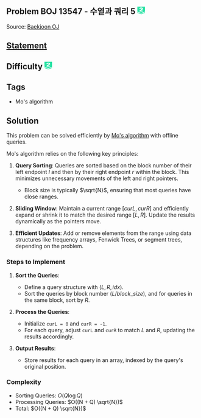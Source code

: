 ## Problem BOJ 13547 - 수열과 쿼리 5 <img src="../../boj-icon/plat2.svg" alt="Platinum 2" width="20" height="20">
Source: [Baekjoon OJ](https://www.acmicpc.net/problem/13547)

## [Statement](https://www.acmicpc.net/problem/13547)

## Difficulty <img src="../../boj-icon/plat2.svg" alt="Platinum 2" width="20" height="20">

## Tags
- Mo's algorithm


## Solution
This problem can be solved efficiently by [Mo's algorithm]() with offline queries.

Mo's algorithm relies on the following key principles:
1. **Query Sorting**: Queries are sorted based on the block number of their left endpoint $l$ and then by their right endpoint $r$ within the block. This minimizes unnecessary movements of the left and right pointers.
   - Block size is typically $\sqrt{N}$, ensuring that most queries have close ranges.

2. **Sliding Window**: Maintain a current range $[curL, curR]$ and efficiently expand or shrink it to match the desired range $[L, R]$. Update the results dynamically as the pointers move.

3. **Efficient Updates**: Add or remove elements from the range using data structures like frequency arrays, Fenwick Trees, or segment trees, depending on the problem.

### Steps to Implement
1. **Sort the Queries**:
   - Define a query structure with $(L, R, idx)$.
   - Sort the queries by block number $(L / block\_size)$, and for queries in the same block, sort by $R$.

2. **Process the Queries**:
   - Initialize `curL = 0` and `curR = -1`.
   - For each query, adjust `curL` and `curR` to match $L$ and $R$, updating the results accordingly.

3. **Output Results**:
   - Store results for each query in an array, indexed by the query's original position.

### Complexity
- Sorting Queries: $O(Q \log Q)$
- Processing Queries: $O((N + Q) \sqrt{N})$
- Total: $O((N + Q) \sqrt{N})$
